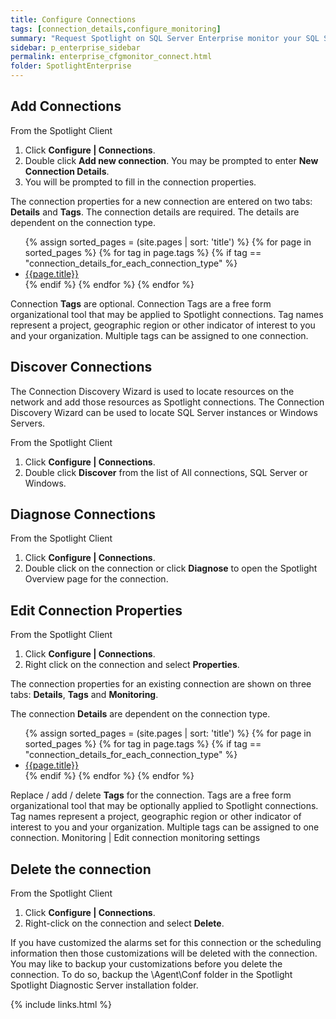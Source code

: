 ```yaml
---
title: Configure Connections
tags: [connection_details,configure_monitoring]
summary: "Request Spotlight on SQL Server Enterprise monitor your SQL Server, Windows Server and other connection types. Remove connections and configure connection properties."
sidebar: p_enterprise_sidebar
permalink: enterprise_cfgmonitor_connect.html
folder: SpotlightEnterprise
---
```




## Add Connections

From the Spotlight Client

1. Click **Configure \| Connections**.
2. Double click **Add new connection**. You may be prompted to enter **New Connection Details**.
3. You will be prompted to fill in the connection properties.

The connection properties for a new connection are entered on two tabs: **Details** and **Tags**. The connection details are required. The details are dependent on the connection type.

<ul>
{% assign sorted_pages = (site.pages | sort: 'title') %}
{% for page in sorted_pages %}
{% for tag in page.tags %}
{% if tag == "connection_details_for_each_connection_type" %}
<li><a href="{{ page.url | prepend: site.baseurl}}">{{page.title}}</a></li>
{% endif %}
{% endfor %}
{% endfor %}
</ul>

Connection **Tags** are optional. Connection Tags are a free form organizational tool that may be applied to Spotlight connections. Tag names represent a project, geographic region or other indicator of interest to you and your organization. Multiple tags can be assigned to one connection.

## Discover Connections

The Connection Discovery Wizard is used to locate resources on the network and add those resources as Spotlight connections. The Connection Discovery Wizard can be used to locate SQL Server instances or Windows Servers.

From the Spotlight Client

1. Click **Configure \| Connections**.
2. Double click **Discover** from the list of All connections, SQL Server or Windows.



## Diagnose Connections

From the Spotlight Client

1. Click **Configure \| Connections**.
2. Double click on the connection or click **Diagnose** to open the Spotlight Overview page for the connection.


## Edit Connection Properties

From the Spotlight Client

1. Click **Configure \| Connections**.
2. Right click on the connection and select **Properties**.

The connection properties for an existing connection are shown on three tabs: **Details**, **Tags** and **Monitoring**.

The connection **Details** are  dependent on the connection type.

<ul>
{% assign sorted_pages = (site.pages | sort: 'title') %}
{% for page in sorted_pages %}
{% for tag in page.tags %}
{% if tag == "connection_details_for_each_connection_type" %}
<li><a href="{{ page.url | prepend: site.baseurl}}">{{page.title}}</a></li>
{% endif %}
{% endfor %}
{% endfor %}
</ul>

Replace / add / delete **Tags** for the connection. Tags are a free form organizational tool that may be optionally applied to Spotlight connections. Tag names represent a project, geographic region or other indicator of interest to you and your organization. Multiple tags can be assigned to one connection.
Monitoring | Edit connection monitoring settings

## Delete the connection

From the Spotlight Client

1. Click **Configure \| Connections**.
2. Right-click on the connection and select **Delete**.

If you have customized the alarms set for this connection or the scheduling information then those customizations will be deleted with the connection. You may like to backup your customizations before you delete the connection. To do so, backup the \Agent\Conf folder in the Spotlight Spotlight Diagnostic Server installation folder.

{% include links.html %}
